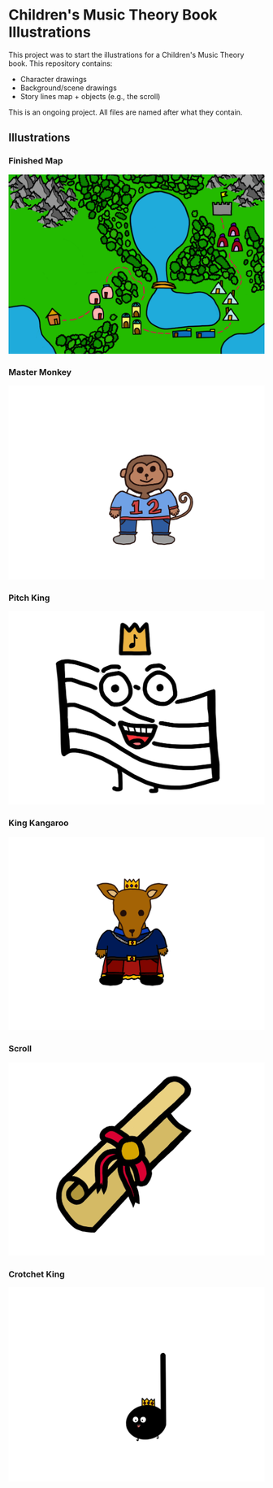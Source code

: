 # Children's Music Theory Book Illustrations

This project was to start the illustrations for a Children's Music Theory book. This repository contains:

- Character drawings
- Background/scene drawings
- Story lines map + objects (e.g., the scroll)

This is an ongoing project. All files are named after what they contain.

## Illustrations

### Finished Map
![Finished Map](finished%20map.png)

### Master Monkey
![Master Monkey](Master%20Monkey.jpg)

### Pitch King
![Pitch King](Pitch%20King.jpg)

### King Kangaroo
![King Kangaroo](King%20Kangaroo.jpg)

### Scroll
![Scroll](scroll.jpg)

### Crotchet King
![Crotchet King](Crotchet%20King.jpg)
